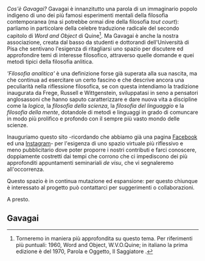 _Cos'è Gavagai?_  Gavagai è innanzitutto una parola di un immaginario popolo indigeno di uno dei più famosi esperimenti mentali della filosofia contemporanea 
(ma si potrebbe ormai dire della filosofia _tout court_): parliamo in particolare della celebre traduzione radicale del secondo capitolo di _Word and Object_ di Quine[^1]. 
Ma Gavagai è anche la nostra associazione, creata dal basso da studenti e dottorandi dell'Università di Pisa che sentivano l'esigenza di ritagliarsi uno spazio per discutere 
ed approfondire temi di interesse filosofico, attraverso quelle domande e quei metodi tipici della filosofia anlitica. 

_'Filosofia analitica'_ è una definizione forse già superata alla sua nascita, ma che continua ad esercitare un certo fascino e che descrive ancora una peculiarità nella
riflessione filosofica, se con questa intendiamo la tradizione inaugurata da Frege, Russell e Wittgenstein, sviluppatasi in seno a pensatori anglosassoni che hanno saputo 
caratterizzare e dare nuova vita a discipline come la _logica_, la _filosofia della scienza_, la _filosofia del linguaggio_ e la _filosofia della mente_, dotandole di
metodi e linguaggi in grado di comuncare in modo più prolifico e profondo con il sempre più vasto mondo delle scienze.

Inauguriamo questo sito -ricordando che abbiamo già una pagina [Facebook](http://facebook.com/gavagai.phi) ed una [Instagram](http://instagram.com/gavagai.phi)- per
l'esigenza di uno spazio virtuale più riflessivo e meno pubblicitario dove poter proporre i nostri contributi e farci conoscere, doppiamente costretti dai tempi che corrono che
ci impediscono dei più approfonditi appuntamenti seminariali _de visu_, che vi segnaleremo all'occorrenza.

Questo spazio è in continua mutazione ed espansione: per questo chiunque è interessato al progetto può contattarci per suggerimenti o collaborazioni.

A presto.

**Gavagai**
---

[^1]:Torneremo in maniera più approfondita su questo tema. Per riferimenti più puntuali: 1960, Word and Object, W.V.O.Quine; in italiano la prima edizione è del 1970, Parola e Oggetto, Il Saggiatore .  
